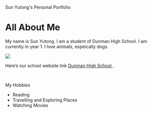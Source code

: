 Sun Yutong's Personal Portfolio
<!DOCTYPE html>
<html>
<body>
<h1>All About Me</h1>
<title>Welcome to my website</title>
<p>
My name is Sun Yutong. I am a student of Dunman High School. I am currently in year 1. I love animals, espeically dogs.</p>
  <p>
    <img src="https://i.pinimg.com/originals/10/c5/60/10c56072ec2eed6a10d4858051eadecd.jpg"/>
  </p>
<p>
Here’s our school website link <a href ="www.dhs.sg"> Dunman High School  </a>. </p>
<br>
<p>My Hobbies</p> 
<ul>
<li>Reading</li>
<li>Travelling and Exploring Places</li>
<li>Watching Movies</li>
</ul>
</body>
</html>
